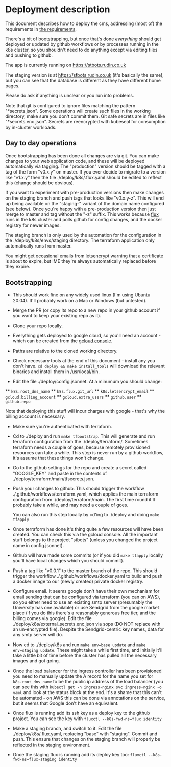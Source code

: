 # Deployment description

This document describes how to deploy the cms, addressing (most of) the
requirements in [the requirements](./to-our-cloud-architect.md).


There's a bit of bootstrapping, but once that's done *everything* should get
deployed or updated by github workflows or by processes running in the k8s
cluster, so you shouldn't need to do anything except via editing files and
pushing to github.

The app is currently running on https://stbots.rudin.co.uk

The staging version is at https://stbots.rudin.co.uk (it's basically the
same), but you can see that the database  is different as they have different
home pages.

Please do ask if anything is unclear or you run into problems.

Note that git is configured to ignore files matching the pattern
"*secrets.json". Some operations will create such files in the working directory,
make sure you don't commit them. Git safe secrets are in files like
"*secrets.enc.json". Secrets are reencrypted  with kubeseal for consumption by
in-cluster workloads.


## Day to day operations

Once bootstrapping has been done all changes are via git. You can make changes
to your web application code, and these will be deployed automatically via
tagging. The "production" version should be tagged with a tag of the form
"v0.x.y" on master. If you ever decide to migrate to a version like "v1.x.y"
then the file ./deploy/k8s/.flux.yaml should be edited to reflect this (change
should be obvious).

If you want to experiment with pre-production versions then make changes on the
staging branch and push tags that looks like "v0.x.y-z". This will end up being
available on the "staging-" variant of the domain name configured (see
below). Once you're happy with a pre-production version then just merge to
master and tag without the "-z" suffix.  This works because
[flux](https://github.com/fluxcd/flux) runs in the k8s cluster and polls github
for config changes, and the docker registry for newer images.


The staging branch is only used by the
automation for the configuration in the ./deploy/k8s/envs/staging
directory. The terraform application only automatically runs from master.


You might get occasional emails from letsencrypt warning that a certificate is
about to expire, but IME they're always automatically replaced before they
expire.


## Bootstrapping

* This should work fine on any widely used linux (I'm using Ubuntu
  20.04). It'll probably work on a Mac or Windows (but untested).

* Merge the PR (or copy its repo to a new repo in your github account if you want
  to keep your existing repo as it).

* Clone your repo locally.

* Everything gets deployed to google cloud, so you'll need an account - which
  can be created from the [gcloud console](https://console.cloud.google.com).

* Paths are relative to the cloned working directory.

* Check necessary tools at the end of this document - install any you don't
  have. `cd deploy && make install_tools` will download the relevant binaries
  and install them in /usr/local/bin.

* Edit the file ./deploy/config.jsonnet. At a minumum you should change:

** `k8s.root_dns_name`
** `k8s.flux.git_url`
** `k8s.letsencrypt_email`
** `gcloud.billing_account`
** `gcloud.extra_users`
** `github.user`
** `github.repo`

Note that deploying this stuff will incur charges with google - that's why the
billing account is necessary.

* Make sure you're authenticated with terraform.

* Cd to ./deploy and run `make tfbootstrap`. This will generate and run
  terraform configuration from the ./deploy/terraform/. Sometimes terraform
  needs a couple of goes, because remotely provisioned resources can take a
  while. This step is never run by a github workflow, it's assume that these
  things won't change.

* Go to the github settings for the repo and create a secret called
  "GOOGLE_KEY" and paste in the contents of
  ./deploy/terraform/main/tfsecrets.json.
  
* Push your changes to github. This should trigger the workflow
  ./.github/workflows/terraform.yaml, which applies the main terraform
  configuration from ./deploy/terraform/main. The first time round it'll
  probably take a while, and may need a couple of goes.
  
  You can also run this step locally by cd'ing to ./deploy and doing `make tfapply`

* Once terraform has done it's thing quite a few resources will have been
  created. You can check this via the gcloud console. All the important stuff
  belongs to the project "stbots" (unless you changed the project name in
  config.jsonnet).
  
* Github will have made some commits (or if you did `make tfapply` locally
  you'll have local changes which you should commit).
  
* Push a tag like "v0.0.1" to the master branch of the repo. This should
  trigger the workflow ./.github/workflows/docker.yaml to build and push a
  docker image to our (newly created) private docker registry.

* Configure email. It seems google don't have their own mechanism for email
  sending that can be configured via terraform (you can on AWS), so you either
  need to use an existing smtp server (presumably the University has one
  available) or use Sendgrid from the google market place (if you do this
  there's a reasonably generous free tier, and the billing comes via
  google). Edit the file ./deploy/k8s/external_secrets.enc.json via sops (DO
  NOT replace with an un-encrypted file). Despite the Sendgrid-centric key
  names, data for any smtp server will do.

* Now cd to ./deploy/k8s and run `make env=base update` and `make env=staging
  update`. These might take a while first time, and initially it'll take a
  little bit of time before the cluster has pulled all the necessary images and
  got going.
  
* Once the load balancer for the ingress controller has been provisioned you
  need to manually update the A record for the name you set for
  `k8s.root_dns_name` to be the public ip address of the load balancer (you can
  see this with `kubectl get -n ingress-nginx svc ingress-nginx -o yaml` and
  look at the status block at the end. It's a shame that this can't be
  automated - on AWS this can be done via annotations on the service, but it
  seems that Google don't have an equivalent.

* Once flux is running add its ssh key as a deploy key to the github
  project. You can see the key with `fluxctl --k8s-fwd-ns=flux identity`


* Make a staging branch, and switch to it. Edit the file
  ./deploy/k8s/.flux.yaml, replacing "base" with "staging". Commit and
  push. This ensure that changes on the staging branch will properly be
  reflected in the staging environment.

* Once the staging flux is running add its deploy key too: 
  `fluxctl --k8s-fwd-ns=flux-staging identity`
